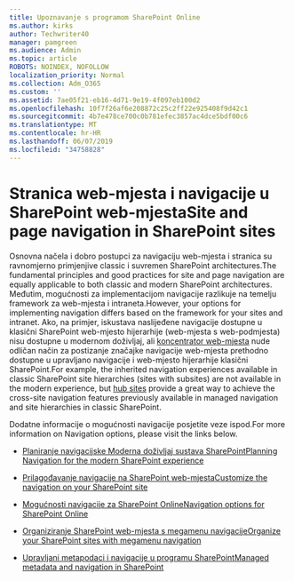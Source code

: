 ```yaml
---
title: Upoznavanje s programom SharePoint Online
ms.author: kirks
author: Techwriter40
manager: pamgreen
ms.audience: Admin
ms.topic: article
ROBOTS: NOINDEX, NOFOLLOW
localization_priority: Normal
ms.collection: Adm_O365
ms.custom: ''
ms.assetid: 7ae05f21-eb16-4d71-9e19-4f097eb100d2
ms.openlocfilehash: 10f7f26af6e208872c25c2ff22e925408f9d42c1
ms.sourcegitcommit: 4b7e478ce700c0b781efec3857ac4dce5bdf00c6
ms.translationtype: MT
ms.contentlocale: hr-HR
ms.lasthandoff: 06/07/2019
ms.locfileid: "34758828"
---
```

# <a name="site-and-page-navigation-in-sharepoint-sites"></a><span data-ttu-id="dc4d4-102">Stranica web-mjesta i navigacije u SharePoint web-mjesta</span><span class="sxs-lookup"><span data-stu-id="dc4d4-102">Site and page navigation in SharePoint sites</span></span>

<span data-ttu-id="dc4d4-103">Osnovna načela i dobro postupci za navigaciju web-mjesta i stranica su ravnomjerno primjenjive classic i suvremen SharePoint architectures.</span><span class="sxs-lookup"><span data-stu-id="dc4d4-103">The fundamental principles and good practices for site and page navigation are equally applicable to both classic and modern SharePoint architectures.</span></span> <span data-ttu-id="dc4d4-104">Međutim, mogućnosti za implementacijom navigacije razlikuje na temelju framework za web-mjesta i intraneta.</span><span class="sxs-lookup"><span data-stu-id="dc4d4-104">However, your options for implementing navigation differs based on the framework for your sites and intranet.</span></span> <span data-ttu-id="dc4d4-105">Ako, na primjer, iskustava naslijeđene navigacije dostupne u klasični SharePoint web-mjesto hijerarhije (web-mjesta s web-podmjesta) nisu dostupne u modernom doživljaj, ali [koncentrator web-mjesta](https://support.office.com/article/fe26ae84-14b7-45b6-a6d1-948b3966427f) nude odličan način za postizanje značajke navigacije web-mjesta prethodno dostupne u upravljano navigacije i web-mjesto hijerarhije klasični SharePoint.</span><span class="sxs-lookup"><span data-stu-id="dc4d4-105">For example, the inherited navigation experiences available in classic SharePoint site hierarchies (sites with subsites) are not available in the modern experience, but [hub sites](https://support.office.com/article/fe26ae84-14b7-45b6-a6d1-948b3966427f) provide a great way to achieve the cross-site navigation features previously available in managed navigation and site hierarchies in classic SharePoint.</span></span>

 <span data-ttu-id="dc4d4-106">Dodatne informacije o mogućnosti navigacije posjetite veze ispod.</span><span class="sxs-lookup"><span data-stu-id="dc4d4-106">For more information on Navigation options, please visit the links below.</span></span>

 - [<span data-ttu-id="dc4d4-107">Planiranje navigacijske Moderna doživljaj sustava SharePoint</span><span class="sxs-lookup"><span data-stu-id="dc4d4-107">Planning Navigation for the modern SharePoint experience</span></span>](https://docs.microsoft.com/sharepoint/plan-navigation-modern-experience)

- [<span data-ttu-id="dc4d4-108">Prilagođavanje navigacije na SharePoint web-mjesta</span><span class="sxs-lookup"><span data-stu-id="dc4d4-108">Customize the navigation on your SharePoint site</span></span>](https://support.office.com/article/customize-the-navigation-on-your-sharepoint-site-3cd61ae7-a9ed-4e1e-bf6d-4655f0bf25ca)

- [<span data-ttu-id="dc4d4-109">Mogućnosti navigacije za SharePoint Online</span><span class="sxs-lookup"><span data-stu-id="dc4d4-109">Navigation options for SharePoint Online</span></span>](https://docs.microsoft.com/office365/enterprise/navigation-options-for-sharepoint-online)
 
- [<span data-ttu-id="dc4d4-110">Organiziranje SharePoint web-mjesta s megamenu navigacije</span><span class="sxs-lookup"><span data-stu-id="dc4d4-110">Organize your SharePoint sites with megamenu navigation</span></span>](https://techcommunity.microsoft.com/t5/Microsoft-SharePoint-Blog/Organize-your-SharePoint-sites-with-megamenu-navigation-and-new/ba-p/328068)

- [<span data-ttu-id="dc4d4-111">Upravljani metapodaci i navigacije u programu SharePoint</span><span class="sxs-lookup"><span data-stu-id="dc4d4-111">Managed metadata and navigation in SharePoint</span></span>](https://docs.microsoft.com/sharepoint/dev/general-development/managed-metadata-and-navigation-in-sharepoint)


